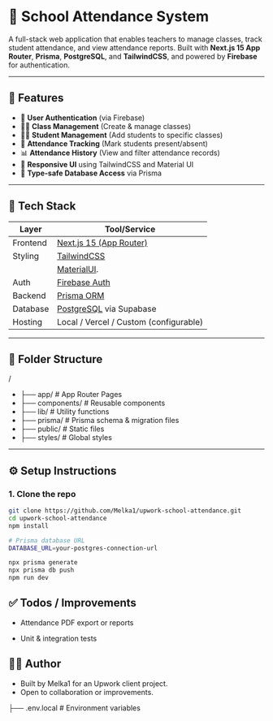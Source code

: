 # 🏫 School Attendance System

A full-stack web application that enables teachers to manage classes, track student attendance, and view attendance reports. Built with **Next.js 15 App Router**, **Prisma**, **PostgreSQL**, and **TailwindCSS**, and powered by **Firebase** for authentication.

---

## 🚀 Features

- 🔐 **User Authentication** (via Firebase)
- 👨‍🏫 **Class Management** (Create & manage classes)
- 👨‍🎓 **Student Management** (Add students to specific classes)
- 📅 **Attendance Tracking** (Mark students present/absent)
- 📊 **Attendance History** (View and filter attendance records)
- 🎨 **Responsive UI** using TailwindCSS and Material UI
- 🧠 **Type-safe Database Access** via Prisma

---

## 🧱 Tech Stack

| Layer       | Tool/Service                        |
|-------------|-------------------------------------|
| Frontend    | [Next.js 15 (App Router)](https://nextjs.org/) |
| Styling     | [TailwindCSS](https://tailwindcss.com/) |
|             | [MaterialUI](https://mui.com/material-ui/). |
| Auth        | [Firebase Auth](https://firebase.com/) |
| Backend     | [Prisma ORM](https://www.prisma.io/) |
| Database    | [PostgreSQL](https://www.postgresql.org/) via Supabase |
| Hosting     | Local / Vercel / Custom (configurable) |

---

## 📂 Folder Structure
/
-  ├── app/ # App Router Pages
-  ├── components/ # Reusable components
-  ├── lib/ # Utility functions
-  ├── prisma/ # Prisma schema & migration files
-  ├── public/ # Static files
-  ├── styles/ # Global styles
---

## ⚙️ Setup Instructions

### 1. Clone the repo

```bash
git clone https://github.com/Melka1/upwork-school-attendance.git
cd upwork-school-attendance
npm install

# Prisma database URL
DATABASE_URL=your-postgres-connection-url

npx prisma generate
npx prisma db push
npm run dev
```

## ✅ Todos / Improvements
-  Attendance PDF export or reports

-  Unit & integration tests

## 🧑‍💻 Author
-  Built by Melka1 for an Upwork client project.
-  Open to collaboration or improvements.


├── .env.local # Environment variables

